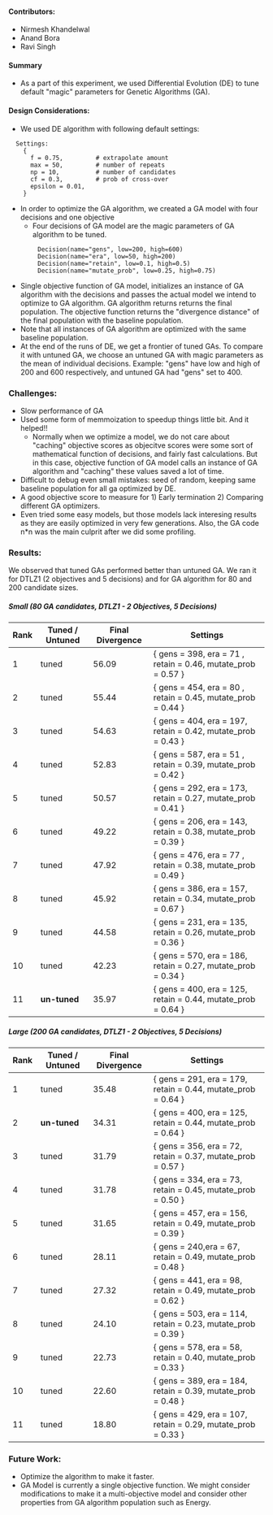 #### Contributors:
- Nirmesh Khandelwal
- Anand Bora
- Ravi Singh

#### Summary
- As a part of this experiment, we used Differential Evolution (DE) to tune default "magic" parameters for Genetic Algorithms (GA).

#### Design Considerations:
- We used DE algorithm with following default settings: 
```
  Settings: 
    {	
      f = 0.75,         # extrapolate amount
      max = 50,         # number of repeats 
      np = 10,          # number of candidates
      cf = 0.3,         # prob of cross-over 
      epsilon = 0.01,
    }
```
- In order to optimize the GA algorithm, we created a GA model with four decisions and one objective 
  - Four decisions of GA model are the magic parameters of GA algorithm to be tuned.
```
        Decision(name="gens", low=200, high=600)
        Decision(name="era", low=50, high=200)
        Decision(name="retain", low=0.1, high=0.5)
        Decision(name="mutate_prob", low=0.25, high=0.75)
```
  - Single objective function of GA model, initializes an instance of GA algorithm with the decisions and passes the actual model we intend to optimize to GA algorithm. GA algorithm returns returns the final population. The objective function returns the "divergence distance" of the final population with the baseline population.  
- Note that all instances of GA algorithm are optimized with the same baseline population.
- At the end of the runs of DE, we get a frontier of tuned GAs. To compare it with untuned GA, we choose an untuned GA with magic parameters as the mean of individual decisions. Example: "gens" have low and high of 200 and 600 respectively, and untuned GA had "gens" set to 400.  

### Challenges:
- Slow performance of GA
- Used some form of memmoization to speedup things little bit. And it helped!!
  - Normally when we optimize a model, we do not care about "caching" objective scores as objecitve scores were some sort of mathematical function of decisions, and fairly fast calculations. But in this case, objective function of GA model calls an instance of GA algorithm and "caching" these values saved a lot of time. 
- Difficult to debug even small mistakes: seed of random, keeping same baseline population for all ga optimized by DE.
- A good objective score to measure for 1) Early termination 2) Comparing different GA optimizers.
- Even tried some easy models, but those models lack interesing results as they are easily optimized in very few generations. Also, the GA code n*n was the main culprit after we did some profiling.

### Results:
We observed that tuned GAs performed better than untuned GA.
We ran it for DTLZ1 (2 objectives and 5 decisions) and for GA algorithm for 80 and 200 candidate sizes.

##### Small (80 GA candidates, DTLZ1 - 2 Objectives, 5 Decisions)

| Rank | Tuned / Untuned | Final Divergence | Settings |
|-------------|-------------|-------------|------------------|
| 1  | tuned | 56.09 | { gens = 398, era = 71 , retain = 0.46, mutate_prob = 0.57 }  |
| 2  | tuned | 55.44 | { gens = 454, era = 80 , retain = 0.45, mutate_prob = 0.44 }  |
| 3  | tuned | 54.63 | { gens = 404, era = 197, retain = 0.42, mutate_prob = 0.43 }  |
| 4  | tuned | 52.83 | { gens = 587, era = 51 , retain = 0.39, mutate_prob = 0.42 }  |
| 5  | tuned | 50.57 | { gens = 292, era = 173, retain = 0.27, mutate_prob = 0.41 }  |
| 6  | tuned | 49.22 | { gens = 206, era = 143, retain = 0.38, mutate_prob = 0.39 }  |
| 7  | tuned | 47.92 | { gens = 476, era = 77 , retain = 0.38, mutate_prob = 0.49 }  |
| 8  | tuned | 45.92 | { gens = 386, era = 157, retain = 0.34, mutate_prob = 0.67 }  |
| 9  | tuned | 44.58 | { gens = 231, era = 135, retain = 0.26, mutate_prob = 0.36 }  |
| 10 | tuned | 42.23 | { gens = 570, era = 186, retain = 0.27, mutate_prob = 0.34 }  |
| 11 | **un-tuned** | 35.97 | { gens = 400, era = 125, retain = 0.44, mutate_prob = 0.64 } |

##### Large (200 GA candidates, DTLZ1 - 2 Objectives, 5 Decisions)
| Rank | Tuned / Untuned | Final Divergence | Settings |
|-------------|-------------|-------------|------------------|
| 1  | tuned | 35.48 | { gens = 291, era = 179, retain = 0.44, mutate_prob = 0.64 } |
| 2 | **un-tuned** | 34.31 | { gens = 400, era = 125, retain = 0.44, mutate_prob = 0.64 } |
| 3  | tuned | 31.79 | { gens = 356, era = 72, retain = 0.37, mutate_prob = 0.57 } |
| 4  | tuned | 31.78 | { gens = 334, era = 73, retain = 0.45, mutate_prob = 0.50 } |
| 5  | tuned | 31.65 | { gens = 457, era = 156, retain = 0.49, mutate_prob = 0.39 } |
| 6  | tuned | 28.11 | { gens = 240,era = 67, retain = 0.49, mutate_prob = 0.48 } |
| 7  | tuned | 27.32 | { gens = 441, era = 98, retain = 0.49, mutate_prob = 0.62 } |
| 8  | tuned | 24.10 | { gens = 503, era = 114, retain = 0.23, mutate_prob = 0.39 } |
| 9  | tuned | 22.73 | { gens = 578, era = 58, retain = 0.40, mutate_prob = 0.33 } |
| 10  | tuned | 22.60 | { gens = 389, era = 184, retain = 0.39, mutate_prob = 0.48 } |
| 11 | tuned | 18.80 | { gens = 429, era = 107, retain = 0.29, mutate_prob = 0.33 } |

### Future Work:
- Optimize the algorithm to make it faster. 
- GA Model is currently a single objective function. We might consider modifications to make it a multi-objective model and consider other properties from GA algorithm population such as Energy.
